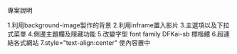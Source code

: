 專案說明

1.利用background-image製作的背景
2.利用inframe置入影片
3.主選項以及下拉式菜單
4.側邊主題欄及隱藏功能
5.改變字型 font family DFKai-sb 標楷體
6.超連結各式網站
7.style="text-align:center" 使內容置中